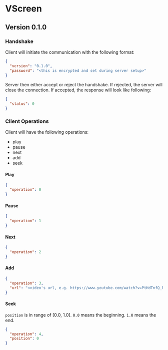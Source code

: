 # VScreen

## Version 0.1.0

### Handshake

Client will initiate the communication with the following format:
```json
{
  "version": "0.1.0",
  "password": "<this is encrypted and set during server setup>"
}
```

Server then either accept or reject the handshake. If rejected,
the server will close the connection. If accepted,
the response will look like following:
```json
{
  "status": 0
}
```

### Client Operations

Client will have the following operations:
* play
* pause
* next
* add
* seek

#### Play

```json
{
  "operation": 0
}
```

#### Pause

```json
{
  "operation": 1
}
```

#### Next

```json
{
  "operation": 2
}
```

#### Add

```json
{
  "operation": 3,
  "url": "<video's url, e.g. https://www.youtube.com/watch?v=PtHdTnfQ_NM>"
}
```

#### Seek

`position` is in range of [0.0, 1.0]. `0.0` means the beginning.
`1.0` means the end.

```json
{
  "operation": 4,
  "position": 0
}
```